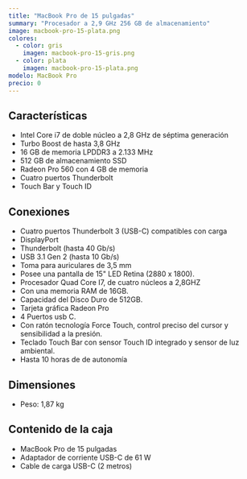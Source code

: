 ```yaml
---
title: "MacBook Pro de 15 pulgadas"
summary: "Procesador a 2,9 GHz 256 GB de almacenamiento"
image: macbook-pro-15-plata.png
colores:
  - color: gris
    imagen: macbook-pro-15-gris.png
  - color: plata
    imagen: macbook-pro-15-plata.png
modelo: MacBook Pro
precio: 0
---
```


## Características

  - Intel Core i7 de doble núcleo a 2,8 GHz de séptima generación
  - Turbo Boost de hasta 3,8 GHz
  - 16 GB de memoria LPDDR3 a 2.133 MHz
  - 512 GB de almacenamiento SSD
  - Radeon Pro 560 con 4 GB de memoria
  - Cuatro puertos Thunderbolt
  - Touch Bar y Touch ID

## Conexiones

  - Cuatro puertos Thunderbolt 3 (USB-C) compatibles con carga
  - DisplayPort
  - Thunderbolt (hasta 40 Gb/s)
  - USB 3.1 Gen 2 (hasta 10 Gb/s)
  - Toma para auriculares de 3,5 mm
  - Posee una pantalla de 15" LED Retina (2880 x 1800).
  - Procesador Quad Core I7, de cuatro núcleos a 2,8GHZ
  - Con una memoria RAM de 16GB.
  - Capacidad del Disco Duro de 512GB.
  - Tarjeta gráfica Radeon Pro  
  - 4 Puertos usb C.
  - Con ratón tecnología Force Touch, control preciso del cursor y sensibilidad a la presión.
  - Teclado Touch Bar con sensor Touch ID integrado y sensor de luz ambiental.
  - Hasta 10 horas de de autonomía

## Dimensiones

  - Peso: 1,87 kg

## Contenido de la caja

  - MacBook Pro de 15 pulgadas
  - Adaptador de corriente USB-C de 61 W
  - Cable de carga USB-C (2 metros)
